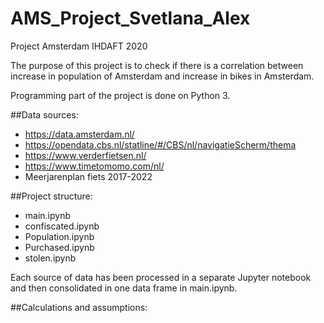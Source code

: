 # AMS_Project_Svetlana_Alex
Project Amsterdam IHDAFT 2020

The purpose of this project is to check if there is a correlation between increase in population of Amsterdam and increase in bikes in Amsterdam.

Programming part of the project is done on Python 3.

##Data sources:
- https://data.amsterdam.nl/
- https://opendata.cbs.nl/statline/#/CBS/nl/navigatieScherm/thema
- https://www.verderfietsen.nl/
- https://www.timetomomo.com/nl/
- Meerjarenplan fiets 2017-2022

##Project structure:
- main.ipynb
- confiscated.ipynb
- Population.ipynb
- Purchased.ipynb
- stolen.ipynb

Each source of data has been processed in a separate Jupyter notebook and then consolidated in one data frame in main.ipynb.

##Calculations and assumptions:

